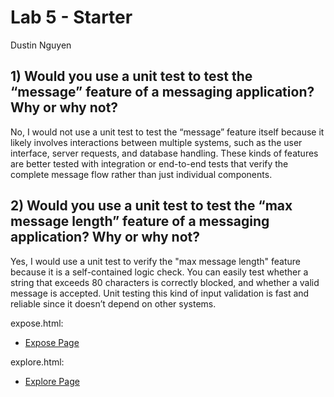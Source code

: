 # Lab 5 - Starter

Dustin Nguyen

## 1) Would you use a unit test to test the “message” feature of a messaging application? Why or why not?
No, I would not use a unit test to test the “message” feature itself because it likely involves interactions between multiple systems, such as the user interface, server requests, and database handling. These kinds of features are better tested with integration or end-to-end tests that verify the complete message flow rather than just individual components.

## 2) Would you use a unit test to test the “max message length” feature of a messaging application? Why or why not?
Yes, I would use a unit test to verify the "max message length" feature because it is a self-contained logic check. You can easily test whether a string that exceeds 80 characters is correctly blocked, and whether a valid message is accepted. Unit testing this kind of input validation is fast and reliable since it doesn’t depend on other systems.

expose.html:
- [Expose Page](https://dustinnguyen012.github.io/Lab5_Starter/expose.html)

explore.html:
- [Explore Page](https://dustinnguyen012.github.io/Lab5_Starter/explore.html)
